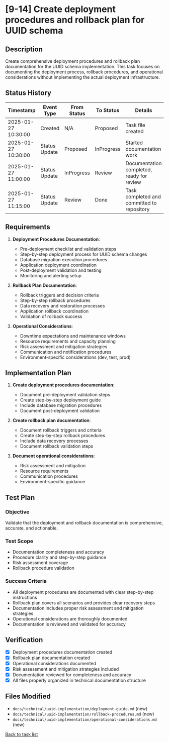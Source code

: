 # [9-14] Create deployment procedures and rollback plan for UUID schema

## Description

Create comprehensive deployment procedures and rollback plan documentation for the UUID schema implementation. This task focuses on documenting the deployment process, rollback procedures, and operational considerations without implementing the actual deployment infrastructure.

## Status History

| Timestamp | Event Type | From Status | To Status | Details | User |
|-----------|------------|-------------|-----------|---------|------|
| 2025-01-27 10:30:00 | Created | N/A | Proposed | Task file created | AI Agent |
| 2025-01-27 10:30:00 | Status Update | Proposed | InProgress | Started documentation work | AI Agent |
| 2025-01-27 11:00:00 | Status Update | InProgress | Review | Documentation completed, ready for review | AI Agent |
| 2025-01-27 11:15:00 | Status Update | Review | Done | Task completed and committed to repository | AI Agent |

## Requirements

1. **Deployment Procedures Documentation**:
   - Pre-deployment checklist and validation steps
   - Step-by-step deployment process for UUID schema changes
   - Database migration execution procedures
   - Application deployment coordination
   - Post-deployment validation and testing
   - Monitoring and alerting setup

2. **Rollback Plan Documentation**:
   - Rollback triggers and decision criteria
   - Step-by-step rollback procedures
   - Data recovery and restoration processes
   - Application rollback coordination
   - Validation of rollback success

3. **Operational Considerations**:
   - Downtime expectations and maintenance windows
   - Resource requirements and capacity planning
   - Risk assessment and mitigation strategies
   - Communication and notification procedures
   - Environment-specific considerations (dev, test, prod)

## Implementation Plan

1. **Create deployment procedures documentation**:
   - Document pre-deployment validation steps
   - Create step-by-step deployment guide
   - Include database migration procedures
   - Document post-deployment validation

2. **Create rollback plan documentation**:
   - Document rollback triggers and criteria
   - Create step-by-step rollback procedures
   - Include data recovery processes
   - Document rollback validation steps

3. **Document operational considerations**:
   - Risk assessment and mitigation
   - Resource requirements
   - Communication procedures
   - Environment-specific guidance

## Test Plan

### Objective
Validate that the deployment and rollback documentation is comprehensive, accurate, and actionable.

### Test Scope
- Documentation completeness and accuracy
- Procedure clarity and step-by-step guidance
- Risk assessment coverage
- Rollback procedure validation

### Success Criteria
- All deployment procedures are documented with clear step-by-step instructions
- Rollback plan covers all scenarios and provides clear recovery steps
- Documentation includes proper risk assessment and mitigation strategies
- Operational considerations are thoroughly documented
- Documentation is reviewed and validated for accuracy

## Verification

- [x] Deployment procedures documentation created
- [x] Rollback plan documentation created
- [x] Operational considerations documented
- [x] Risk assessment and mitigation strategies included
- [x] Documentation reviewed for completeness and accuracy
- [x] All files properly organized in technical documentation structure

## Files Modified

- `docs/technical/uuid-implementation/deployment-guide.md` (new)
- `docs/technical/uuid-implementation/rollback-procedures.md` (new)
- `docs/technical/uuid-implementation/operational-considerations.md` (new)

[Back to task list](./tasks.md) 